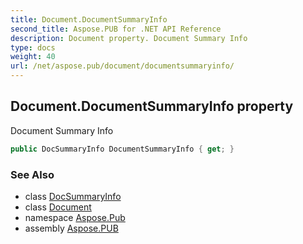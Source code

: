 ```yaml
---
title: Document.DocumentSummaryInfo
second_title: Aspose.PUB for .NET API Reference
description: Document property. Document Summary Info
type: docs
weight: 40
url: /net/aspose.pub/document/documentsummaryinfo/
---
```

## Document.DocumentSummaryInfo property

Document Summary Info

```csharp
public DocSummaryInfo DocumentSummaryInfo { get; }
```

### See Also

* class [DocSummaryInfo](../../docsummaryinfo/)
* class [Document](../)
* namespace [Aspose.Pub](../../document/)
* assembly [Aspose.PUB](../../../)


